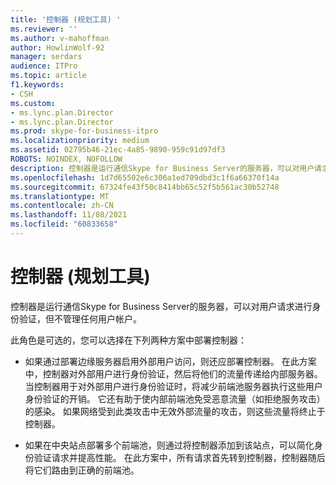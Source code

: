 ```yaml
---
title: '控制器 (规划工具) '
ms.reviewer: ''
ms.author: v-mahoffman
author: HowlinWolf-92
manager: serdars
audience: ITPro
ms.topic: article
f1.keywords:
- CSH
ms.custom:
- ms.lync.plan.Director
- ms.lync.plan.Director
ms.prod: skype-for-business-itpro
ms.localizationpriority: medium
ms.assetid: 02795b46-21ec-4a85-9890-959c91d97df3
ROBOTS: NOINDEX, NOFOLLOW
description: 控制器是运行通信Skype for Business Server的服务器，可以对用户请求进行身份验证，但不管理任何用户帐户。
ms.openlocfilehash: 1d7d65502e6c306a1ed709dbd3c1f6a66370f14a
ms.sourcegitcommit: 67324fe43f50c8414bb65c52f5b561ac30b52748
ms.translationtype: MT
ms.contentlocale: zh-CN
ms.lasthandoff: 11/08/2021
ms.locfileid: "60833658"
---
```

# <a name="director-planning-tool"></a>控制器 (规划工具) 
 
控制器是运行通信Skype for Business Server的服务器，可以对用户请求进行身份验证，但不管理任何用户帐户。 
  
此角色是可选的，您可以选择在下列两种方案中部署控制器：
  
- 如果通过部署边缘服务器启用外部用户访问，则还应部署控制器。 在此方案中，控制器对外部用户进行身份验证，然后将他们的流量传递给内部服务器。 当控制器用于对外部用户进行身份验证时，将减少前端池服务器执行这些用户身份验证的开销。 它还有助于使内部前端池免受恶意流量（如拒绝服务攻击）的感染。 如果网络受到此类攻击中无效外部流量的攻击，则这些流量将终止于控制器。
    
- 如果在中央站点部署多个前端池，则通过将控制器添加到该站点，可以简化身份验证请求并提高性能。 在此方案中，所有请求首先转到控制器，控制器随后将它们路由到正确的前端池。
    

